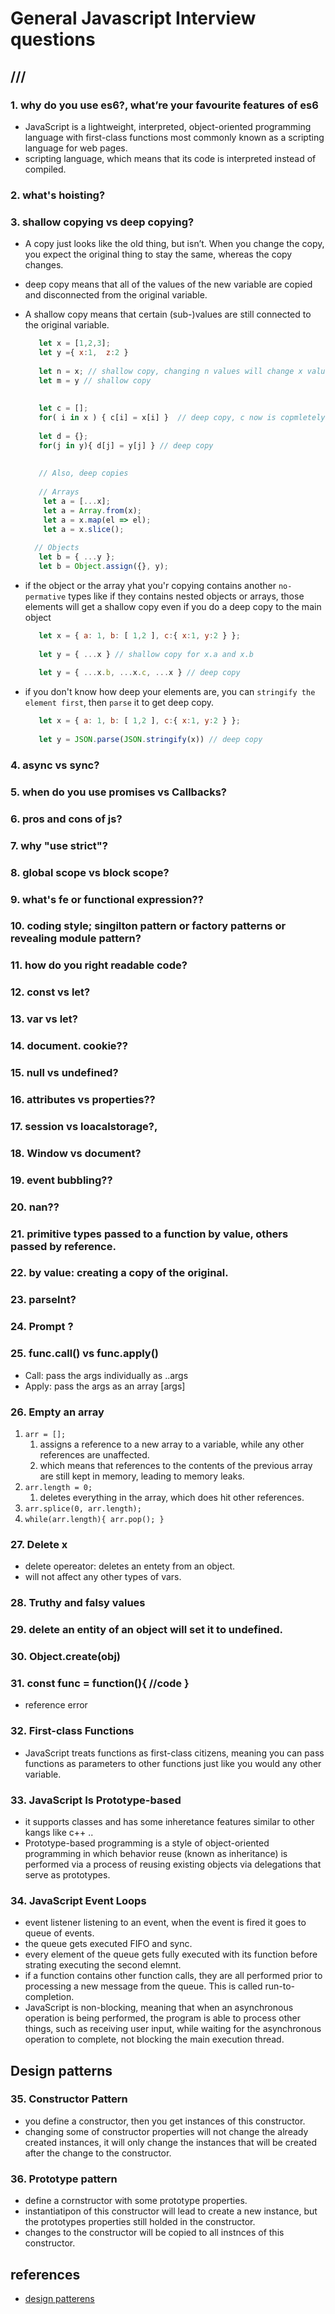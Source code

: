 # General Javascript Interview questions

## ///

### 1. why do you use es6?, what’re your favourite features of es6

- JavaScript is a lightweight, interpreted, object-oriented programming language with first-class functions most commonly known as a scripting language for web pages.
- scripting language, which means that its code is interpreted instead of compiled.

### 2. what's hoisting?

### 3. shallow copying vs deep copying?

- A copy just looks like the old thing, but isn’t. When you change the copy, you expect the original thing to stay the same, whereas the copy changes.
- deep copy means that all of the values of the new variable are copied and disconnected from the original variable.
- A shallow copy means that certain (sub-)values are still connected to the original variable.
   
   ```js
      let x = [1,2,3];
      let y ={ x:1,  z:2 }
      
      let n = x; // shallow copy, changing n values will change x values
      let m = y // shallow copy
      
      
      let c = [];
      for( i in x ) { c[i] = x[i] }  // deep copy, c now is copmletely disconnected from x.
      
      let d = {};
      for(j in y){ d[j] = y[j] } // deep copy
      
      
      // Also, deep copies
      
      // Arrays 
       let a = [...x];
       let a = Array.from(x);
       let a = x.map(el => el);
       let a = x.slice();
     
     // Objects
      let b = { ...y };
      let b = Object.assign({}, y);
 
   ```
- if the object or the array yhat you'r copying contains another `no-permative` types like if they contains nested objects or arrays, those elements will get a shallow copy even if you do a deep copy to the main object

   ```js
      let x = { a: 1, b: [ 1,2 ], c:{ x:1, y:2 } };
      
      let y = { ...x } // shallow copy for x.a and x.b
      
      let y = { ...x.b, ...x.c, ...x } // deep copy
   ```
- if you don't know how deep your elements are, you can `stringify the element first`, then `parse` it to get deep copy.

   ```js
      let x = { a: 1, b: [ 1,2 ], c:{ x:1, y:2 } };
      
      let y = JSON.parse(JSON.stringify(x)) // deep copy
   ```

### 4. async vs sync?

### 5. when do you use promises vs Callbacks?

### 6. pros and cons of js? 


### 7. why "use strict"? 

### 8. global scope vs block scope? 

### 9. what's fe or functional expression?? 

### 10. coding style; singilton pattern or factory patterns or revealing module pattern? 

### 11. how do you right readable code? 

### 12. const vs let? 

### 13. var vs let? 

### 14. document. cookie?? 

### 15. null vs undefined? 

### 16. attributes vs properties?? 

### 17. session vs loacalstorage?, 

### 18. Window vs document? 

### 19. event bubbling?? 

### 20. nan?? 


### 21. primitive types passed to a function by value, others passed by reference. 

### 22. by value: creating a copy of the original. 


### 23. parseInt? 


### 24. Prompt ?



### 25. func.call() vs func.apply()

- Call: pass the args individually as ..args
- Apply: pass the args as an array [args]

### 26. Empty an array

1. `arr = [];`
   1. assigns a reference to a new array to a variable, while any other references are unaffected.
   2. which means that references to the contents of the previous array are still kept in memory, leading to memory leaks.
2. `arr.length = 0;`
   1. deletes everything in the array, which does hit other references.
3. `arr.splice(0, arr.length);`
4. `while(arr.length){ arr.pop(); }`

### 27. Delete x

- delete opereator: deletes an entety from an object.
- will not affect any other types of vars.

### 28. Truthy and falsy values

### 29. delete an entity of an object will set it to undefined.

### 30. Object.create(obj)

### 31. const func = function(){ //code }
 
- reference error

### 32. First-class Functions

- JavaScript treats functions as first-class citizens, meaning you can pass functions as parameters to other functions just like you would any other variable.

### 33. JavaScript Is Prototype-based

- it supports classes and has some inheretance features similar to other kangs like c++ ..
- Prototype-based programming is a style of object-oriented programming in which behavior reuse (known as inheritance) is performed via a process of reusing existing objects via delegations that serve as prototypes.

### 34. JavaScript Event Loops

- event listener listening to an event, when the event is fired it goes to queue of events.
- the queue gets executed FIFO and sync.
- every element of the queue gets fully executed with its function before strating executing the second elemnt.
- if a function contains other function calls, they are all performed prior to processing a new message from the queue. This is called run-to-completion.
- JavaScript is non-blocking, meaning that when an asynchronous operation is being performed, the program is able to process other things, such as receiving user input, while waiting for the asynchronous operation to complete, not blocking the main execution thread. 

## Design patterns

### 35. Constructor Pattern

- you define a constructor, then you get instances of this constructor.
- changing some of constructor properties will not change the already created instances, it will only change the instances that will be created after the change to the constructor.

### 36. Prototype pattern

- define a cornstructor with some prototype properties.
- instantiatipon of this constructor will lead to create a new instance, but the prototypes properties still holded in the constructor.
- changes to the constructor will be copied to all instnces of this constructor.


## references
- [design patterens](https://www.toptal.com/javascript/comprehensive-guide-javascript-design-patterns)
